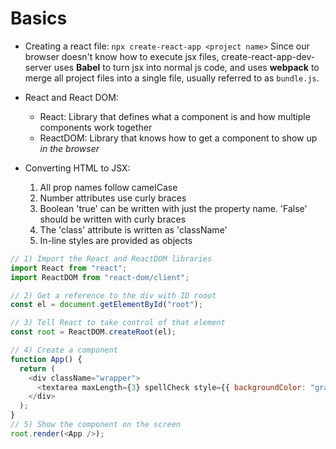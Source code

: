 # Basics

- Creating a react file: `npx create-react-app <project name>`
  Since our browser doesn't know how to execute jsx files, create-react-app-dev-server uses **Babel** to turn jsx into normal js code, and uses **webpack** to merge all project files into a single file, usually referred to as `bundle.js`.

- React and React DOM:

  - React: Library that defines what a component is and how multiple components work together
  - ReactDOM: Library that knows how to get a component to show up _in the browser_

- Converting HTML to JSX:
  1.  All prop names follow camelCase
  2.  Number attributes use curly braces
  3.  Boolean 'true' can be written with just the property name. 'False' should be written with curly braces
  4.  The 'class' attribute is written as 'className'
  5.  In-line styles are provided as objects

```js
// 1) Import the React and ReactDOM libraries
import React from "react";
import ReactDOM from "react-dom/client";

// 2) Get a reference to the div with ID rooot
const el = document.getElementById("root");

// 3) Tell React to take control of that element
const root = ReactDOM.createRoot(el);

// 4) Create a component
function App() {
  return (
    <div className="wrapper">
      <textarea maxLength={3} spellCheck style={{ backgroundColor: "gray" }} />
    </div>
  );
}
// 5) Show the component on the screen
root.render(<App />);
```
